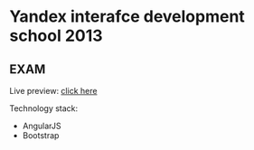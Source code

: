 # Yandex interafce development school 2013
## EXAM

Live preview: [click here](http://blacked.github.io/shri-exam-2013/)

Technology stack:
* AngularJS
* Bootstrap


